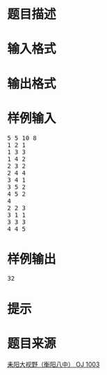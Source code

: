 

# 题目描述


<div class="content">

# 输入格式


<div class="content">

# 输出格式


<div class="content">

# 样例输入


<pre>5 5 10 8
1 2 1
1 3 3
1 4 2
2 3 2
2 4 4
3 4 1
3 5 2
4 5 2
4
2 2 3
3 1 1             
3 3 3
4 4 5
</pre>

# 样例输出


<pre>32</pre>

# 提示


<div class="content">

# 题目来源


<a href="http://www.lydsy.com/JudgeOnline/problem.php?id=1003">耒阳大视野（衡阳八中） OJ 1003</a>
